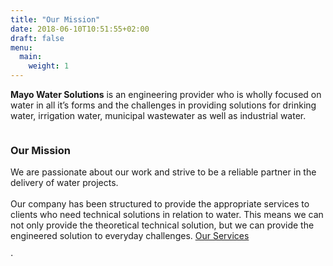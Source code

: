 ```yaml
---
title: "Our Mission"
date: 2018-06-10T10:51:55+02:00
draft: false
menu:
  main:
    weight: 1
---
```

<section class="lead container">
  <div class="lead-container">
    <!-- <span class="icon icon-drop"><svg><use xlink:href="#drop" /></svg></span> -->
    <p><strong>Mayo Water Solutions</strong> is an engineering provider who is wholly focused on water in all it’s forms and the challenges
      in providing solutions for drinking water, irrigation water, municipal wastewater as well as industrial water.</p>
  </div>

</section>


<section class="container section">
  <img class=" section-image" src="/images/dropwater.jpeg" alt="">
  <h3 class=" section-header">Our Mission</h3>
  <p class=" section-text">
    We are passionate about our work and strive to be a reliable partner in the delivery of water projects.<br><br>
    Our company has been structured to provide the appropriate services to clients who need technical solutions in relation to water. This means we can not only provide the theoretical technical solution, but we can provide the engineered solution to everyday challenges.
    <span class="section-link margin-top-mobile content-centered centered-mobile">
      <a href="/pages/our-services/" class="button with-text" data-letters="Our Services">Our Services</a>
    </span>
  </p>
  <span class="section-line">&sdot;</span>
</section>

